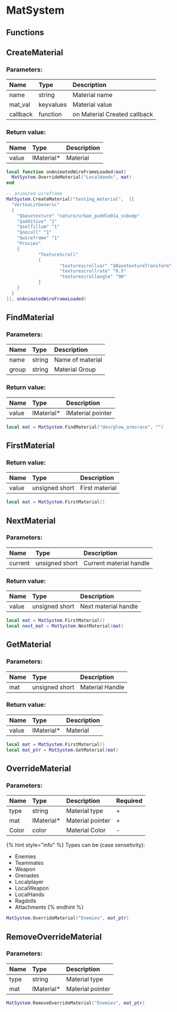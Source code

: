 # MatSystem

## Functions

## CreateMaterial

### Parameters:

| Name | Type | Description |
| :--- | :--- | :--- |
| name | string | Material name |
| mat_val | keyvalues | Material value |
| callback | function | on Material Created callback |

### Return value:

| Name | Type | Description |
| :--- | :--- | :--- |
| value | IMaterial\* | Material |

```lua
local function onAnimatedWireFrameLoaded(mat)
  MatSystem.OverrideMaterial("LocalHands", mat)
end

-- animated wireframe
MatSystem.CreateMaterial("testing_material",  [[
  "VertexLitGeneric"
  {
    "$basetexture" "nature/urban_puddle01a_ssbump"
    "$additive" "1"
    "$selfillum" "1"
    "$nocull" "1"
    "$wireframe" "1"
    "Proxies"
    {
            "TextureScroll"
            {
                    "texturescrollvar" "$BasetextureTransform"
                    "texturescrollrate" "0.5"
                    "texturescrollangle" "90"
            }
    }
  }
]], onAnimatedWireFrameLoaded)
```

## FindMaterial

### Parameters:

| Name | Type | Description |
| :--- | :--- | :--- |
| name | string | Name of material |
| group | string | Material Group |

### Return value:

| Name | Type | Description |
| :--- | :--- | :--- |
| value | IMaterial\* | IMaterial pointer |

```lua
local mat = MatSystem.FindMaterial("dev/glow_armsrace", "")
```

## FirstMaterial

### Return value:

| Name | Type | Description |
| :--- | :--- | :--- |
| value | unsigned short | First material |

```lua
local mat = MatSystem.FirstMaterial()
```

## NextMaterial

### Parameters:

| Name | Type | Description |
| :--- | :--- | :--- |
| current | unsigned short | Current material handle |

### Return value:

| Name | Type | Description |
| :--- | :--- | :--- |
| value | unsigned short | Next material handle |

```lua
local mat = MatSystem.FirstMaterial()
local next_mat = MatSystem.NextMaterial(mat)
```

## GetMaterial

### Parameters:

| Name | Type | Description |
| :--- | :--- | :--- |
| mat | unsigned short | Material Handle |

### Return value:

| Name | Type | Description |
| :--- | :--- | :--- |
| value | IMaterial\* | Material |

```lua
local mat = MatSystem.FirstMaterial()
local mat_ptr = MatSystem.GetMaterial(mat)
```

## OverrideMaterial

### Parameters:

| Name | Type | Description | Required |
| :--- | :--- | :--- | :--- |
| type | string | Material type | + |
| mat | IMaterial\* | Material pointer | + |
| Color | color | Material Color | - |

{% hint style="info" %}
Types can be (case sensetivity):

- Enemies
- Teammates
- Weapon
- Grenades
- Localplayer
- LocalWeapon
- LocalHands
- Ragdolls
- Attachments
  {% endhint %}

```lua
MatSystem.OverrideMaterial("Enemies", mat_ptr)
```

## RemoveOverrideMaterial

### Parameters:

| Name | Type | Description |
| :--- | :--- | :--- |
| type | string | Material type |
| mat | IMaterial\* | Material pointer |

```lua
MatSystem.RemoveOverrideMaterial("Enemies", mat_ptr)
```
